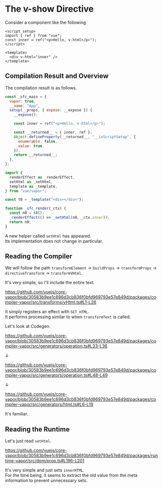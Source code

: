# The v-show Directive

Consider a component like the following.

```vue
<script setup>
import { ref } from "vue";
const inner = ref("<p>Hello, v-html</p>");
</script>

<template>
  <div v-html="inner" />
</template>
```

## Compilation Result and Overview

The compilation result is as follows.

```js
const _sfc_main = {
  vapor: true,
  __name: "App",
  setup(__props, { expose: __expose }) {
    __expose();

    const inner = ref("<p>Hello, v-html</p>");

    const __returned__ = { inner, ref };
    Object.defineProperty(__returned__, "__isScriptSetup", {
      enumerable: false,
      value: true,
    });
    return __returned__;
  },
};

import {
  renderEffect as _renderEffect,
  setHtml as _setHtml,
  template as _template,
} from "vue/vapor";

const t0 = _template("<div></div>");

function _sfc_render(_ctx) {
  const n0 = t0();
  _renderEffect(() => _setHtml(n0, _ctx.inner));
  return n0;
}
```

A new helper called `setHtml` has appeared.\
Its implementation does not change in particular.

## Reading the Compiler

We will follow the path `transformElement` -> `buildProps` -> `transformProps` -> `directiveTransform` -> `transformVHtml`.

It's very simple, so I'll include the entire text.

https://github.com/vuejs/core-vapor/blob/30583b9ee1c696d3cb836f0bfd969793e57e849d/packages/compiler-vapor/src/transforms/vHtml.ts#L1-L26

It simply registers an effect with `SET_HTML`.\
It performs processing similar to when `transformText` is called.

Let's look at Codegen.

https://github.com/vuejs/core-vapor/blob/30583b9ee1c696d3cb836f0bfd969793e57e849d/packages/compiler-vapor/src/generators/operation.ts#L33-L36

↓

https://github.com/vuejs/core-vapor/blob/30583b9ee1c696d3cb836f0bfd969793e57e849d/packages/compiler-vapor/src/generators/operation.ts#L48-L49

↓

https://github.com/vuejs/core-vapor/blob/30583b9ee1c696d3cb836f0bfd969793e57e849d/packages/compiler-vapor/src/generators/html.ts#L6-L19

It's familiar.

## Reading the Runtime

Let's just read `setHtml`.

https://github.com/vuejs/core-vapor/blob/30583b9ee1c696d3cb836f0bfd969793e57e849d/packages/runtime-vapor/src/dom/prop.ts#L196-L201

It's very simple and just sets `innerHTML`.\
For the time being, it seems to extract the old value from the meta information to prevent unnecessary sets.
